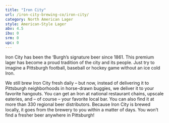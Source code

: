 ```yaml
---
title: "Iron City"
url: /iron-city-brewing-co/iron-city/
category: North American Lager
style: American-Style Lager
abv: 4.5
ibu: 0
srm: 0
upc: 0
---
```

Iron City has been the ‘Burgh’s signature beer since 1861. This premium lager has become a proud tradition of the city and its people. Just try to imagine a Pittsburgh football, baseball or hockey game without an ice cold Iron.

We still brew Iron City fresh daily – but now, instead of delivering it to Pittsburgh neighborhoods in horse-drawn buggies, we deliver it to your favorite hangouts. You can get an Iron at national restaurant chains, upscale eateries, and – of course – your favorite local bar. You can also find it at more than 330 regional beer distributors. Because Iron City is brewed locally, it goes from the brewery to you within a matter of days. You won’t find a fresher beer anywhere in Pittsburgh!
